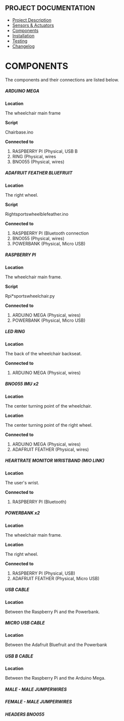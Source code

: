 ## PROJECT DOCUMENTATION

* [Project Description](README.md)
* [Sensors & Actuators](SENSORS*ACTUATORS.md)
* [Components](COMPONENTS.md)
* [Installation](INSTALLATION.md)
* [Testing](TESTING.md)
* [Changelog](CHANGELOG.md)

# COMPONENTS

The components and their connections are listed below.

##### ARDUINO MEGA

**Location**

The wheelchair main frame  

**Script**

Chairbase.ino  

**Connected to**

1.	RASPBERRY PI (Physical, USB B
1.	RING (Physical, wires
1.	BNO055 (Physical, wires)  


##### ADAFRUIT FEATHER BLUEFRUIT

**Location**

The right wheel.

**Script**

Rightsportswheelblefeather.ino  

**Connected to**

1. RASPBERRY PI (Bluetooth connection
1. BNO055 (Physical, wires)
1. POWERBANK (Physical, Micro USB)

##### RASPBERRY PI

**Location**

The wheelchair main frame.

**Script**

Rpi*sportswheelchair.py

**Connected to**

1. ARDUINO MEGA (Physical, wires)
1. POWERBANK (Physical, Micro USB)

##### LED RING

**Location**

The back of the wheelchair backseat.

**Connected to**

1. ARDUINO MEGA (Physical, wires)

##### BNO055 IMU x2

**Location**

The center turning point of the wheelchair.

**Location**

The center turning point of the right wheel.

**Connected to**		

1. ARDUINO MEGA (Physical, wires)
1. ADAFRUIT FEATHER (Physical, wires)

##### HEARTRATE MONITOR WRISTBAND (MIO LINK)

**Location**

The user's wrist.

**Connected to**

1. RASPBERRY PI (Bluetooth)

##### POWERBANK x2

**Location**

The wheelchair main frame.

**Location**

The right wheel.

**Connected to**		

1. RASPBERRY PI (Physical, USB)
1. ADAFRUIT FEATHER (Physical, Micro USB)

##### USB CABLE

**Location**

Between the Raspberry Pi and the Powerbank.

##### MICRO USB CABLE

**Location**

Between the Adafruit Bluefruit and the Powerbank

##### USB B CABLE

**Location**

Between the Raspberry Pi and the Arduino Mega.

##### MALE - MALE JUMPERWIRES

##### FEMALE - MALE JUMPERWIRES

##### HEADERS BNO055
